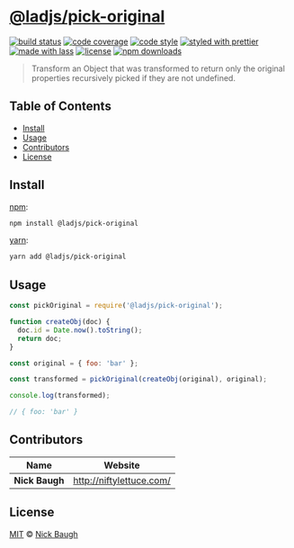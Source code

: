 # [**@ladjs/pick-original**](https://github.com/ladjs/pick-original)

[![build status](https://img.shields.io/travis/com/ladjs/pick-original.svg)](https://travis-ci.com/ladjs/pick-original)
[![code coverage](https://img.shields.io/codecov/c/github/ladjs/pick-original.svg)](https://codecov.io/gh/ladjs/pick-original)
[![code style](https://img.shields.io/badge/code_style-XO-5ed9c7.svg)](https://github.com/sindresorhus/xo)
[![styled with prettier](https://img.shields.io/badge/styled_with-prettier-ff69b4.svg)](https://github.com/prettier/prettier)
[![made with lass](https://img.shields.io/badge/made_with-lass-95CC28.svg)](https://lass.js.org)
[![license](https://img.shields.io/github/license/ladjs/pick-original.svg)](LICENSE)
[![npm downloads](https://img.shields.io/npm/dt/@ladjs/pick-original.svg)](https://npm.im/@ladjs/pick-original)

> Transform an Object that was transformed to return only the original properties recursively picked if they are not undefined.


## Table of Contents

* [Install](#install)
* [Usage](#usage)
* [Contributors](#contributors)
* [License](#license)


## Install

[npm][]:

```sh
npm install @ladjs/pick-original
```

[yarn][]:

```sh
yarn add @ladjs/pick-original
```


## Usage

```js
const pickOriginal = require('@ladjs/pick-original');

function createObj(doc) {
  doc.id = Date.now().toString();
  return doc;
}

const original = { foo: 'bar' };

const transformed = pickOriginal(createObj(original), original);

console.log(transformed);

// { foo: 'bar' }
```


## Contributors

| Name           | Website                    |
| -------------- | -------------------------- |
| **Nick Baugh** | <http://niftylettuce.com/> |


## License

[MIT](LICENSE) © [Nick Baugh](http://niftylettuce.com/)


## 

[npm]: https://www.npmjs.com/

[yarn]: https://yarnpkg.com/

